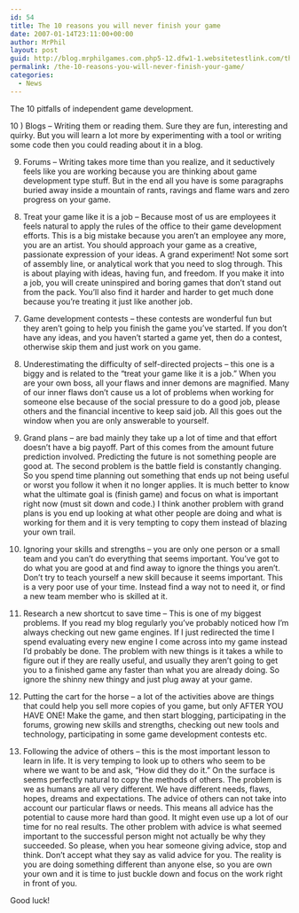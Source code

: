 ```yaml
---
id: 54
title: The 10 reasons you will never finish your game
date: 2007-01-14T23:11:00+00:00
author: MrPhil
layout: post
guid: http://blog.mrphilgames.com.php5-12.dfw1-1.websitetestlink.com/the-10-reasons-you-will-never-finish-your-game/
permalink: /the-10-reasons-you-will-never-finish-your-game/
categories:
  - News
---
```

The 10 pitfalls of independent game development.

10 ) Blogs – Writing them or reading them. Sure they are fun, interesting and quirky. But you will learn a lot more by experimenting with a tool or writing some code then you could reading about it in a blog.

9) Forums – Writing takes more time than you realize, and it seductively feels like you are working because you are thinking about game development type stuff. But in the end all you have is some paragraphs buried away inside a mountain of rants, ravings and flame wars and zero progress on your game.

8. Treat your game like it is a job – Because most of us are employees it feels natural to apply the rules of the office to their game development efforts. This is a big mistake because you aren’t an employee any more, you are an artist. You should approach your game as a creative, passionate expression of your ideas. A grand experiment! Not some sort of assembly line, or analytical work that you need to slog through. This is about playing with ideas, having fun, and freedom. If you make it into a job, you will create uninspired and boring games that don’t stand out from the pack. You’ll also find it harder and harder to get much done because you’re treating it just like another job.

7) Game development contests – these contests are wonderful fun but they aren’t going to help you finish the game you’ve started. If you don’t have any ideas, and you haven’t started a game yet, then do a contest, otherwise skip them and just work on you game.

6) Underestimating the difficulty of self-directed projects – this one is a biggy and is related to the “treat your game like it is a job.” When you are your own boss, all your flaws and inner demons are magnified. Many of our inner flaws don’t cause us a lot of problems when working for someone else because of the social pressure to do a good job, please others and the financial incentive to keep said job. All this goes out the window when you are only answerable to yourself.

5) Grand plans – are bad mainly they take up a lot of time and that effort doesn’t have a big payoff. Part of this comes from the amount future prediction involved. Predicting the future is not something people are good at. The second problem is the battle field is constantly changing. So you spend time planning out something that ends up not being useful or worst you follow it when it no longer applies. It is much better to know what the ultimate goal is (finish game) and focus on what is important right now (must sit down and code.) I think another problem with grand plans is you end up looking at what other people are doing and what is working for them and it is very tempting to copy them instead of blazing your own trail.

4) Ignoring your skills and strengths – you are only one person or a small team and you can’t do everything that seems important. You’ve got to do what you are good at and find away to ignore the things you aren’t. Don’t try to teach yourself a new skill because it seems important. This is a very poor use of your time. Instead find a way not to need it, or find a new team member who is skilled at it.

3) Research a new shortcut to save time – This is one of my biggest problems. If you read my blog regularly you’ve probably noticed how I’m always checking out new game engines. If I just redirected the time I spend evaluating every new engine I come across into my game instead I’d probably be done. The problem with new things is it takes a while to figure out if they are really useful, and usually they aren’t going to get you to a finished game any faster than what you are already doing. So ignore the shinny new thingy and just plug away at your game.

2) Putting the cart for the horse – a lot of the activities above are things that could help you sell more copies of you game, but only AFTER YOU HAVE ONE! Make the game, and then start blogging, participating in the forums, growing new skills and strengths, checking out new tools and technology, participating in some game development contests etc.

1) Following the advice of others – this is the most important lesson to learn in life. It is very temping to look up to others who seem to be where we want to be and ask, “How did they do it.” On the surface is seems perfectly natural to copy the methods of others. The problem is we as humans are all very different. We have different needs, flaws, hopes, dreams and expectations. The advice of others can not take into account our particular flaws or needs. This means all advice has the potential to cause more hard than good. It might even use up a lot of our time for no real results. The other problem with advice is what seemed important to the successful person might not actually be why they succeeded. So please, when you hear someone giving advice, stop and think. Don’t accept what they say as valid advice for you. The reality is you are doing something different than anyone else, so you are own your own and it is time to just buckle down and focus on the work right in front of you.

Good luck!